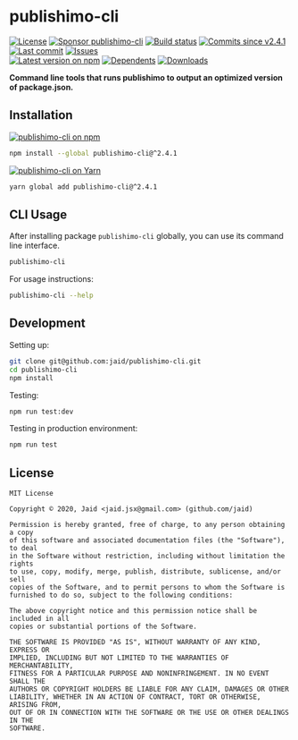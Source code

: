 # publishimo-cli


<a href="https://raw.githubusercontent.com/jaid/publishimo-cli/master/license.txt"><img src="https://img.shields.io/github/license/jaid/publishimo-cli?style=flat-square" alt="License"/></a> <a href="https://github.com/sponsors/jaid"><img src="https://img.shields.io/badge/<3-Sponsor-FF45F1?style=flat-square" alt="Sponsor publishimo-cli"/></a>
<a href="https://actions-badge.atrox.dev/jaid/publishimo-cli/goto"><img src="https://img.shields.io/endpoint.svg?style=flat-square&url=https%3A%2F%2Factions-badge.atrox.dev%2Fjaid%2Fpublishimo-cli%2Fbadge" alt="Build status"/></a> <a href="https://github.com/jaid/publishimo-cli/commits"><img src="https://img.shields.io/github/commits-since/jaid/publishimo-cli/v2.4.1?style=flat-square&logo=github" alt="Commits since v2.4.1"/></a> <a href="https://github.com/jaid/publishimo-cli/commits"><img src="https://img.shields.io/github/last-commit/jaid/publishimo-cli?style=flat-square&logo=github" alt="Last commit"/></a> <a href="https://github.com/jaid/publishimo-cli/issues"><img src="https://img.shields.io/github/issues/jaid/publishimo-cli?style=flat-square&logo=github" alt="Issues"/></a>  
<a href="https://npmjs.com/package/publishimo-cli"><img src="https://img.shields.io/npm/v/publishimo-cli?style=flat-square&logo=npm&label=latest%20version" alt="Latest version on npm"/></a> <a href="https://github.com/jaid/publishimo-cli/network/dependents"><img src="https://img.shields.io/librariesio/dependents/npm/publishimo-cli?style=flat-square&logo=npm" alt="Dependents"/></a> <a href="https://npmjs.com/package/publishimo-cli"><img src="https://img.shields.io/npm/dm/publishimo-cli?style=flat-square&logo=npm" alt="Downloads"/></a>

**Command line tools that runs publishimo to output an optimized version of package.json.**















## Installation
<a href="https://npmjs.com/package/publishimo-cli"><img src="https://img.shields.io/badge/npm-publishimo--cli-C23039?style=flat-square&logo=npm" alt="publishimo-cli on npm"/></a>
```bash
npm install --global publishimo-cli@^2.4.1
```
<a href="https://yarnpkg.com/package/publishimo-cli"><img src="https://img.shields.io/badge/Yarn-publishimo--cli-2F8CB7?style=flat-square&logo=yarn&logoColor=white" alt="publishimo-cli on Yarn"/></a>
```bash
yarn global add publishimo-cli@^2.4.1
```



## CLI Usage
After installing package `publishimo-cli` globally, you can use its command line interface.
```bash
publishimo-cli
```
For usage instructions:
```bash
publishimo-cli --help
```




## Development



Setting up:
```bash
git clone git@github.com:jaid/publishimo-cli.git
cd publishimo-cli
npm install
```
Testing:
```bash
npm run test:dev
```
Testing in production environment:
```bash
npm run test
```


## License
```text
MIT License

Copyright © 2020, Jaid <jaid.jsx@gmail.com> (github.com/jaid)

Permission is hereby granted, free of charge, to any person obtaining a copy
of this software and associated documentation files (the "Software"), to deal
in the Software without restriction, including without limitation the rights
to use, copy, modify, merge, publish, distribute, sublicense, and/or sell
copies of the Software, and to permit persons to whom the Software is
furnished to do so, subject to the following conditions:

The above copyright notice and this permission notice shall be included in all
copies or substantial portions of the Software.

THE SOFTWARE IS PROVIDED "AS IS", WITHOUT WARRANTY OF ANY KIND, EXPRESS OR
IMPLIED, INCLUDING BUT NOT LIMITED TO THE WARRANTIES OF MERCHANTABILITY,
FITNESS FOR A PARTICULAR PURPOSE AND NONINFRINGEMENT. IN NO EVENT SHALL THE
AUTHORS OR COPYRIGHT HOLDERS BE LIABLE FOR ANY CLAIM, DAMAGES OR OTHER
LIABILITY, WHETHER IN AN ACTION OF CONTRACT, TORT OR OTHERWISE, ARISING FROM,
OUT OF OR IN CONNECTION WITH THE SOFTWARE OR THE USE OR OTHER DEALINGS IN THE
SOFTWARE.
```
